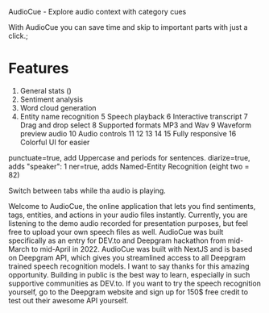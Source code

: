 AudioCue - Explore audio context with category cues

With AudioCue you can save time and skip to important parts with just a click.;

# Features

1. General stats ()
2. Sentiment analysis
3. Word cloud generation
4. Entity name recognition
   5 Speech playback
   6 Interactive transcript
   7 Drag and drop select
   8 Supported formats MP3 and Wav
   9 Waveform preview audio
   10 Audio controls
   11
   12
   13
   14
   15 Fully responsive
   16 Colorful UI for easier

punctuate=true, add Uppercase and periods for sentences.
diarize=true, adds "speaker": 1
ner=true, adds Named-Entity Recognition (eight two = 82)

Switch between tabs while tha audio is playing.

Welcome to AudioCue, the online application that lets you find sentiments, tags, entities, and actions in your audio files instantly.
Currently, you are listening to the demo audio recorded for presentation purposes, but feel free to upload your own speech files as well.
AudioCue was built specifically as an entry for DEV.to and Deepgram hackathon from mid-March to mid-April in 2022. AudioCue was built with NextJS and is based on Deepgram API, which gives you streamlined access to all Deepgram trained speech recognition models.
I want to say thanks for this amazing opportunity. Building in public is the best way to learn, especially in such supportive communities as DEV.to.
If you want to try the speech recognition yourself, go to the Deepgram website and sign up for 150$ free credit to test out their awesome API yourself.
